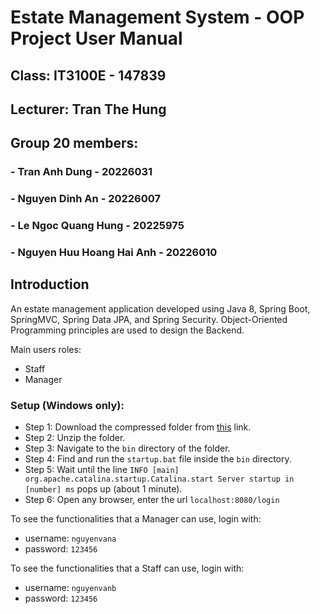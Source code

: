 # Estate Management System - OOP Project User Manual
## Class: IT3100E - 147839
## Lecturer: Tran The Hung
## Group 20 members:
### - Tran Anh Dung - 20226031
### - Nguyen Dinh An - 20226007
### - Le Ngoc Quang Hung - 20225975
### - Nguyen Huu Hoang Hai Anh - 20226010

## Introduction
An estate management application developed using Java 8, Spring Boot, SpringMVC, Spring Data JPA, and Spring Security. Object-Oriented Programming principles are used to design the Backend.

Main users roles: 
- Staff
- Manager

### Setup (Windows only):
- Step 1: Download the compressed folder from [this](https://drive.google.com/file/d/10rbYSHjaZJXsCjMm9IyUpxwtlCRrtx4N/view?usp=sharing) link.
- Step 2: Unzip the folder.
- Step 3: Navigate to the `bin` directory of the folder.
- Step 4: Find and run the `startup.bat` file inside the `bin` directory.
- Step 5: Wait until the line `INFO [main] org.apache.catalina.startup.Catalina.start Server startup in [number] ms` pops up (about 1 minute).
- Step 6: Open any browser, enter the url `localhost:8080/login` 

To see the functionalities that a Manager can use, login with:
- username: `nguyenvana`
- password: `123456`

To see the functionalities that a Staff can use, login with:
- username: `nguyenvanb`
- password: `123456`
